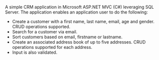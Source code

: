 A simple CRM application in Microsoft ASP.NET MVC (C#) leveraging SQL Server. The
application enables an application user to do the following:
 - Create a customer with a first name, last name, email, age and gender. CRUD operations supported.
 - Search for a customer via email.
 - Sort customers based on email, firstname or lastname.
 - Create an associated address book of up to five addresses. CRUD operations supported for each address.
 - Input is also validated.
